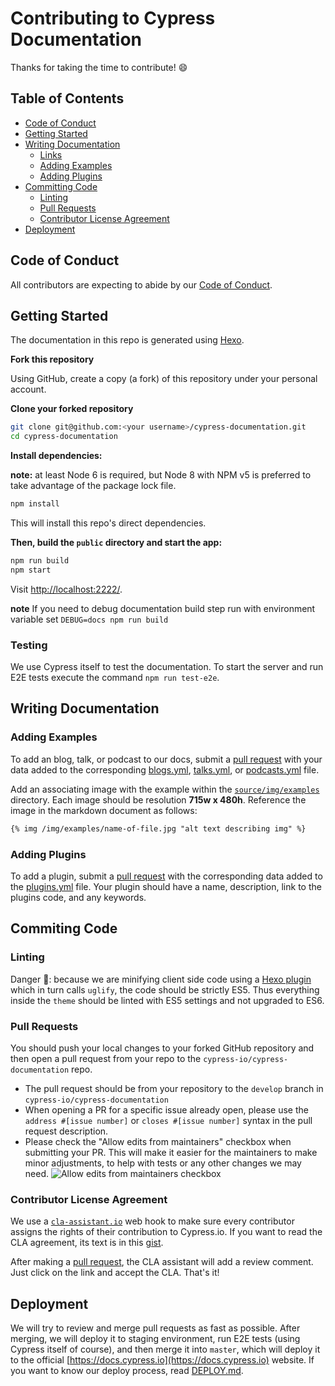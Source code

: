 # Contributing to Cypress Documentation

Thanks for taking the time to contribute! :smile:

## Table of Contents

- [Code of Conduct](#code-of-conduct)
- [Getting Started](#getting-started)
- [Writing Documentation](#writing-documentation)
  - [Links](#links)
  - [Adding Examples](#adding-examples)
  - [Adding Plugins](#adding-plugins)
- [Committing Code](#committing-code)
  - [Linting](#linting)
  - [Pull Requests](#pull-requests)
  - [Contributor License Agreement](#contributor-license-agreement)
- [Deployment](#deployment)

## Code of Conduct

All contributors are expecting to abide by our [Code of Conduct](https://github.com/cypress-io/cypress/wiki/code-of-conduct).

## Getting Started

The documentation in this repo is generated using [Hexo](https://hexo.io/).

**Fork this repository**

Using GitHub, create a copy (a fork) of this repository under your personal account.

**Clone your forked repository**

```bash
git clone git@github.com:<your username>/cypress-documentation.git
cd cypress-documentation
```

**Install dependencies:**

**note:** at least Node 6 is required, but Node 8 with NPM v5 is preferred to take advantage of
the package lock file.

```bash
npm install
```

This will install this repo's direct dependencies.

**Then, build the `public` directory and start the app:**

```bash
npm run build
npm start
```

Visit [http://localhost:2222/](http://localhost:2222/).

**note** If you need to debug documentation build step run with environment
variable set `DEBUG=docs npm run build`

### Testing

We use Cypress itself to test the documentation. To start the server and run E2E tests execute the command `npm run test-e2e`.

## Writing Documentation

### Adding Examples

 To add an blog, talk, or podcast to our docs, submit a [pull request](#Pull-Requests) with your data added to the corresponding [blogs.yml](https://github.com/cypress-io/cypress-documentation/blob/develop/source/_data/blogs.yml), [talks.yml](https://github.com/cypress-io/cypress-documentation/blob/develop/source/_data/talks.yml), or [podcasts.yml](https://github.com/cypress-io/cypress-documentation/blob/develop/source/_data/podcasts.yml) file.

Add an associating image with the example within the [`source/img/examples`](/source/img/examples) directory. Each image should be resolution **715w x 480h**. Reference the image in the markdown document as follows:

```md
{% img /img/examples/name-of-file.jpg "alt text describing img" %}
```

### Adding Plugins

To add a plugin, submit a [pull request](#Pull-Requests) with the corresponding data added to the [plugins.yml](https://github.com/cypress-io/cypress-documentation/blob/develop/source/_data/plugins.yml) file. Your plugin should have a name, description, link to the plugins code, and any keywords.

## Commiting Code

### Linting

Danger 📛: because we are minifying client side code using a [Hexo plugin](https://github.com/mamboer/hexo-filter-cleanup) which in turn calls
`uglify`, the code should be strictly ES5. Thus everything inside the `theme` should be linted with ES5 settings and not upgraded to ES6.

### Pull Requests

You should push your local changes to your forked GitHub repository and then open a pull request from your repo to the `cypress-io/cypress-documentation` repo.

- The pull request should be from your repository to the `develop` branch in `cypress-io/cypress-documentation`
- When opening a PR for a specific issue already open, please use the `address #[issue number]` or `closes #[issue number]` syntax in the pull request description.
- Please check the "Allow edits from maintainers" checkbox when submitting your PR. This will make it easier for the maintainers to make minor adjustments, to help with tests or any other changes we may need.
![Allow edits from maintainers checkbox](https://user-images.githubusercontent.com/1271181/31393427-b3105d44-ada9-11e7-80f2-0dac51e3919e.png)

### Contributor License Agreement

We use a [`cla-assistant.io`](https://cla-assistant.io/) web hook to make sure every contributor assigns the rights of their contribution to Cypress.io. If you want to read the CLA agreement, its text is in this [gist](https://gist.github.com/bahmutov/cf22bc6c6b55219d0f9a76d04981f7ae).

After making a [pull request](#pull-requests), the CLA assistant will add a review comment. Just click on the link and accept the CLA. That's it!

## Deployment

We will try to review and merge pull requests as fast as possible. After merging, we will deploy it to staging environment, run E2E tests (using Cypress itself of course), and then merge it into `master`, which will deploy it to the official [https://docs.cypress.io](https://docs.cypress.io) website. If you want to know our deploy process, read [DEPLOY.md](DEPLOY.md).
